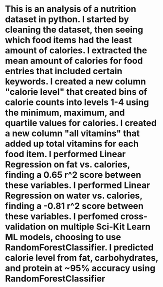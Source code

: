 # This is an analysis of a nutrition dataset in python. I started by cleaning the dataset, then seeing which food items had the least amount of calories. I extracted the mean amount of calories for food entries that included certain keywords. I created a new column "calorie level" that created bins of calorie counts into levels 1-4 using the minimum, maximum, and quartile values for calories. I created a new column "all vitamins" that added up total vitamins for each food item. I performed Linear Regression on fat vs. calories, finding a 0.65 r^2 score between these variables. I performed Linear Regression on water vs. calories, finding a -0.81 r^2 score between these variables. I perfomed cross-validation on multiple Sci-Kit Learn ML models, choosing to use RandomForestClassifier. I predicted calorie level from fat, carbohydrates, and protein at ~95% accuracy using RandomForestClassifier
